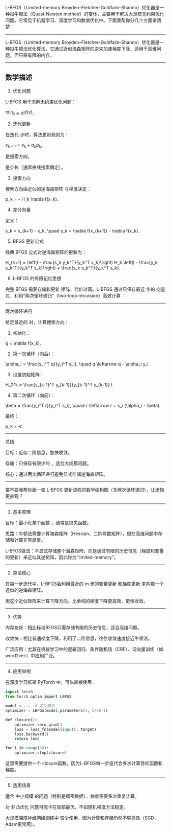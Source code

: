 L-BFGS（Limited-memory Broyden–Fletcher–Goldfarb–Shanno）优化器是一种拟牛顿法（Quasi-Newton method）的变体，主要用于解决大规模无约束优化问题。它常见于机器学习、深度学习和数值优化中。下面我帮你分几个方面讲清楚：

---
L-BFGS（Limited-memory Broyden–Fletcher–Goldfarb–Shanno）优化器是一种拟牛顿法优化算法，它通过近似海森矩阵的逆来加速梯度下降，适用于高维问题，但只需有限的内存。


---

## 数学描述

1. 优化问题

L-BFGS 用于求解无约束优化问题：

$\min_{x \in \mathbb{R}^n} f(x),$

2. 迭代更新

在迭代  步时，算法更新规则为：

$x_{k+1} = x_k + \alpha_k p_k,$

 是搜索方向，

 是步长（通常由线搜索确定）。


3. 搜索方向

搜索方向由近似的逆海森矩阵  与梯度决定：

p_k = - H_k \nabla f(x_k).

4. 差分向量

定义：

s_k = x_{k+1} - x_k, \quad y_k = \nabla f(x_{k+1}) - \nabla f(x_k).

5. BFGS 更新公式

经典 BFGS 公式对逆海森矩阵的更新为：

H_{k+1} = \left(I - \frac{s_k y_k^T}{y_k^T s_k}\right) H_k \left(I - \frac{y_k s_k^T}{y_k^T s_k}\right) + \frac{s_k s_k^T}{y_k^T s_k}.

6. L-BFGS 的有限记忆思想

完整 BFGS 需要存储和更新  矩阵，代价过高。L-BFGS 通过只保存最近  步的  向量对，利用“两次循环递归”（two-loop recursion）高效计算 ：


---

两次循环递归

给定最近的  对，计算搜索方向：

1. 初始化：



q = \nabla f(x_k).

2. 第一次循环（向后）：



\alpha_i = \frac{s_i^T q}{y_i^T s_i}, \quad q \leftarrow q - \alpha_i y_i.

3. 设置初始矩阵：



H_0^k = \frac{s_{k-1}^T y_{k-1}}{y_{k-1}^T y_{k-1}} I.

4. 第二次循环（向前）：



\beta = \frac{y_i^T r}{y_i^T s_i}, \quad r \leftarrow r + s_i (\alpha_i - \beta).

最终：

p_k = -r.


---

总结

目标：近似二阶信息，加快收敛。

存储：只保存有限步的 ，适合大规模问题。

核心：通过两次循环递归避免显式存储逆海森矩阵。



---

要不要我帮你画一张 L-BFGS 更新流程的数学结构图（含两次循环递归），让逻辑更直观？


---

1. 基本原理

目标：最小化某个函数 ，通常是损失函数。

思路：牛顿法需要计算海森矩阵（Hessian，二阶导数矩阵），但在高维问题中存储和计算非常昂贵。

L-BFGS做法：不显式存储整个海森矩阵，而是通过有限的历史信息（梯度和变量的更新）来近似其逆矩阵，因此称为“limited-memory”。



---

2. 算法核心

在每一步迭代中，L-BFGS会利用最近的 m 步的变量更新  和梯度更新  来构建一个近似的逆海森矩阵。

用这个近似矩阵来计算下降方向，比单纯的梯度下降更高效、更快收敛。



---

3. 优势

内存友好：相比标准BFGS只需存储有限的历史信息，适合高维问题。

收敛快：相比普通梯度下降，利用了二阶信息，往往收敛速度接近牛顿法。

广泛应用：尤其在机器学习中的逻辑回归、条件随机场（CRF）、词向量训练（如word2vec）中应用广泛。



---

4. 应用举例

在深度学习框架 PyTorch 中，可以直接使用：

```python
import torch
from torch.optim import LBFGS

model = ...  # 定义模型
optimizer = LBFGS(model.parameters(), lr=0.1)

def closure():
    optimizer.zero_grad()
    loss = loss_fn(model(input), target)
    loss.backward()
    return loss

for i in range(20):
    optimizer.step(closure)

```
这里需要提供一个 closure函数，因为L-BFGS每一步迭代会多次计算目标函数和梯度。


---

5. 适用场景

适合 中小规模 的问题（特别是稠密数据），梯度需要多次重复计算。

对 非凸优化 问题可能卡在局部最优，不如随机梯度方法稳定。

大规模深度神经网络训练中 较少使用，因为计算和存储仍然不够高效（SGD、Adam更常用）。





